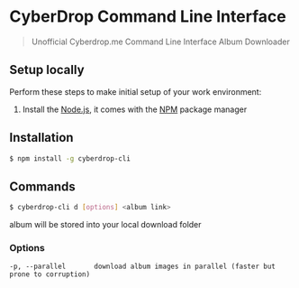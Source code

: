 # CyberDrop Command Line Interface
> Unofficial Cyberdrop.me Command Line Interface Album Downloader 

## Setup locally
Perform these steps to make initial setup of your work environment:
  1. Install the [Node.js](https://nodejs.org), it comes with the [NPM](https://docs.npmjs.com/) package manager
  
## Installation
```bash
$ npm install -g cyberdrop-cli
```
## Commands
```bash
$ cyberdrop-cli d [options] <album link>
```
album will be stored into your local download folder

### Options

```
-p, --parallel       download album images in parallel (faster but prone to corruption)
```
